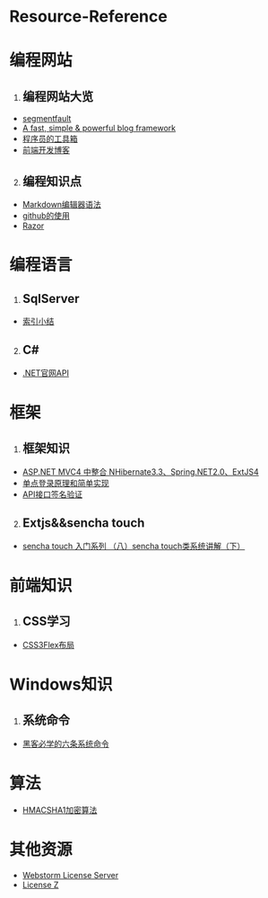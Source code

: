  # Resource-Reference
# 编程网站
1. ## 编程网站大览
 + [segmentfault](https://segmentfault.com/)
 + [A fast, simple & powerful blog framework](https://hexo.io/)
 + [程序员的工具箱](https://tool.lu/)
 + [前端开发博客](http://caibaojian.com/)
2. ## 编程知识点
 + [Markdown编辑器语法](https://segmentfault.com/markdown)
 + [github的使用](https://www.zhihu.com/question/20070065)
 + [Razor](http://www.w3school.com.cn/aspnet/razor_intro.asp)
# 编程语言
1. ## SqlServer
+ [索引小结](https://www.cnblogs.com/lx823706/p/5531395.html)
2. ## C#
+ [.NET官网API](https://docs.microsoft.com/zh-cn/dotnet/#pivot=docs&panel=getstarted)
# 框架
 1. ## 框架知识
 + [ASP.NET MVC4 中整合 NHibernate3.3、Spring.NET2.0、ExtJS4](http://www.voidcn.com/article/p-zlqsyzyx-vu.html)
 + [单点登录原理和简单实现](https://blog.csdn.net/u011277123/article/details/53404269)
 + [API接口签名验证](https://www.jianshu.com/p/d47da77b6419)
 2. ## Extjs&&sencha touch
 + [sencha touch 入门系列 （八）sencha touch类系统讲解（下）](https://www.cnblogs.com/cjpx00008/p/3625583.html)
# 前端知识
 1. ## CSS学习
 + [CSS3Flex布局](https://www.cnblogs.com/sxz2008/p/6635196.html)
# Windows知识
 1. ## 系统命令
 + [黑客必学的六条系统命令](https://blog.csdn.net/qq_41350919/article/details/81060999)
# 算法
 + [HMACSHA1加密算法](https://blog.csdn.net/z69183787/article/details/78393216)
# 其他资源
 + [Webstorm License Server](https://blog.csdn.net/dump_cong/article/details/80695943)
 + [License Z](https://licensez.com/)
